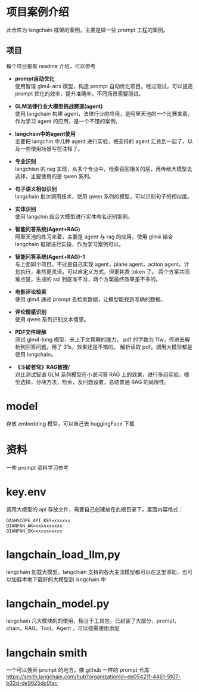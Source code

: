 # 项目案例介绍
此仓库为 langchain 框架的案例，主要是做一些 prompt 工程的案例。

## 项目
每个项目都有 readme 介绍，可以参考
* **prompt自动优化**<br>
    使用智谱 glm4-airx 模型，构造 prompt 自动优化项目。经过测试，可以提高 prompt 优化的效率，提升准确率。不同场景需要测试。


* **GLM法律行业大模型挑战赛道(agent)**<br>
    使用 langchain 构建 agent，法律行业的应用，是阿里天池的一个比赛来着，作为学习 agent 的应用，是一个不错的案例。


* **langchain中的agent使用**<br>
    主要把 langchin 中几种 agent 进行实验，把支持的 agent 汇总到一起了，以及一些使用场景写在注释了。


* **专业识别**<br>
    langchian 的 rag 实现，从多个专业中，检索召回相关的后，再传给大模型去选择，主要使用的是 qwen 系列。


* **句子语义相似识别**<br>
    langchain 批次调用技术，使用 qwen 系列的模型，可以识别句子的相似度。


* **实体识别**<br>
    使用 langchin 结合大模型进行实体命名识别案例。


* **智能问答系统(Agent+RAG)**<br>
    阿里天池的练习来着，主要是 agent 与 rag 的应用，使用 glm4 结合 langchain 框架进行实操，作为学习案例可以。

* **智能问答系统(Agent+RAG)-1**<br>
    与上面同个项目，不过是自己实现 agent，plane agent，action agent，计划执行，虽然更灵活，可以自定义方式，但更耗费 token 了。
    两个方案共同难点是，生成的 sql 到底准不准，两个方案最终效果差不多的。

* **电影评论检索**<br>
    使用 glm4 通过 prompt 去检索数据，让模型能找到准确的数据。


* **评论情感识别**<br>
    使用 qwen 系列识别文本情感。


* **PDF文件理解**<br>
    测试 glm4-long 模型，长上下文理解的能力。 pdf 的字数为 11w，传进去解析到回答问题，用了 31s，效果还是不错的。 解析读取 pdf，调用大模型都是使用 langchain。

* **《斗破苍穹》RAG智搜/**<br>
    对比测试智谱 GLM 系列模型在小说问答 RAG 上的效果，进行多组实验，模型选择，分块方法，检索，及问题设置，总结普通 RAG 的局限性。

# model
存放 embedding 模型，可以自己去 huggingFace 下载


# 资料
一些 prompt 资料学习参考


# key.env
调用大模型的 api 存放文件，需要自己创建放在此根目录下，里面内容格式：<br>
```
DASHSCOPE_API_KEY=xxxxxx
QIANFAN_AK=xxxxxxxxxx
QIANFAN_SK=xxxxxxxxxx
```


# langchain_load_llm,py
langchain 加载大模型，langchian 支持的各大主流模型都可以在这里添加，也可以加载本地下载好的大模型到 langchain 中


# langchain_model.py
langchain 几大模块的的使用，相当于工具包，已封装了大部分，prompt，chain，RAG，Tool，Agent ，可以按需使用添加


# langchain smith
一个可以搜索 prompt 的地方，像 github 一样的 prompt 仓库
https://smith.langchain.com/hub?organizationId=eb05421f-4461-5f07-b32d-de9625dc0fac
